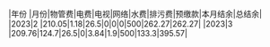 |年份 |月份|物管费|电费|电视|网络|水费|排污费|预缴款|本月结余|总结余|
|2023|2  |210.05|1.18|26.5|0|0|0|500|262.27|262.27|
|2023|3  |209.76|124.7|26.5|0|3.84|1.9|500|133.3|395.57|
